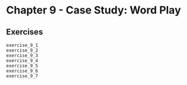 # Chapter 9 - Case Study: Word Play

## Exercises

```@docs
exercise_9_1
exercise_9_2
exercise_9_3
exercise_9_4
exercise_9_5
exercise_9_6
exercise_9_7
```
